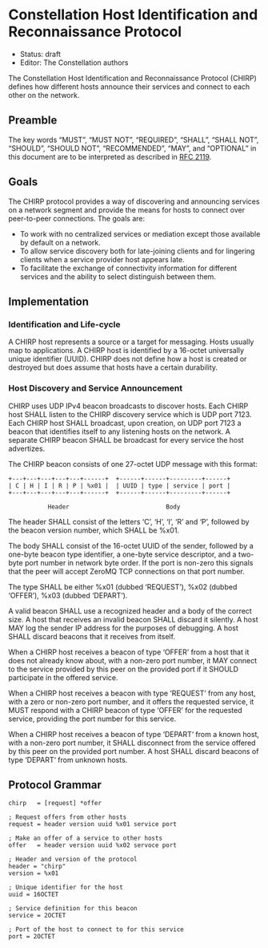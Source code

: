 # Constellation Host Identification and Reconnaissance Protocol

* Status: draft
* Editor: The Constellation authors

The Constellation Host Identification and Reconnaissance Protocol (CHIRP) defines how different hosts announce their services and connect to each other on the network.

## Preamble

The key words “MUST”, “MUST NOT”, “REQUIRED”, “SHALL”, “SHALL NOT”, “SHOULD”, “SHOULD NOT”, “RECOMMENDED”, “MAY”, and “OPTIONAL” in this document are to be interpreted as described in [RFC 2119](http://tools.ietf.org/html/rfc2119).

## Goals

The CHIRP protocol provides a way of discovering and announcing services on a network segment and provide the means for hosts to connect over peer-to-peer connections. The goals are:

* To work with no centralized services or mediation except those available by default on a network.
* To allow service discovery both for late-joining clients and for lingering clients when a service provider host appears late.
* To facilitate the exchange of connectivity information for different services and the ability to select distinguish between them.

## Implementation

### Identification and Life-cycle

A CHIRP host represents a source or a target for messaging. Hosts usually map to applications. A CHIRP host is identified by a 16-octet universally unique identifier (UUID). CHIRP does not define how a host is created or destroyed but does assume that hosts have a certain durability.

### Host Discovery and Service Announcement

CHIRP uses UDP IPv4 beacon broadcasts to discover hosts. Each CHIRP host SHALL listen to the CHIRP discovery service which is UDP port 7123. Each CHIRP host SHALL broadcast, upon creation, on UDP port 7123 a beacon that identifies itself to any listening hosts on the network. A separate CHIRP beacon SHALL be broadcast for every service the host advertizes.

The CHIRP beacon consists of one 27-octet UDP message with this format:

```
+---+---+---+---+---+------+  +------+------+---------+------+
| C | H | I | R | P | %x01 |  | UUID | type | service | port |
+---+---+---+---+---+------+  +------+------+---------+------+

           Header                           Body
```

The header SHALL consist of the letters ‘C’, ‘H’, ‘I’, ‘R’ and ‘P’, followed by the beacon version number, which SHALL be %x01.

The body SHALL consist of the 16-octet UUID of the sender, followed by a one-byte beacon type identifier, a one-byte service descriptor, and a two-byte port number in network byte order. If the port is non-zero this signals that the peer will accept ZeroMQ TCP connections on that port number.

The type SHALL be either %x01 (dubbed ‘REQUEST’), %x02 (dubbed ‘OFFER’), %x03 (dubbed ‘DEPART‘).

A valid beacon SHALL use a recognized header and a body of the correct size. A host that receives an invalid beacon SHALL discard it silently. A host MAY log the sender IP address for the purposes of debugging. A host SHALL discard beacons that it receives from itself.

When a CHIRP host receives a beacon of type ‘OFFER’ from a host that it does not already know about, with a non-zero port number, it MAY connect to the service provided by this peer on the provided port if it SHOULD participate in the offered service.

When a CHIRP host receives a beacon with type ‘REQUEST’ from any host, with a zero or non-zero port number, and it offers the requested service, it MUST respond with a CHIRP beacon of type ‘OFFER’ for the requested service, providing the port number for this service.

When a CHIRP host receives a beacon of type ‘DEPART‘ from a known host, with a non-zero port number, it SHALL disconnect from the service offered by this peer on the provided port number. A host SHALL discard beacons of type ‘DEPART‘ from unknown hosts.

## Protocol Grammar


```abnf
chirp   = [request] *offer

; Request offers from other hosts
request = header version uuid %x01 service port

; Make an offer of a service to other hosts
offer   = header version uuid %x02 servoce port

; Header and version of the protocol
header = "chirp"
version = %x01

; Unique identifier for the host
uuid = 16OCTET

; Service definition for this beacon
service = 2OCTET

; Port of the host to connect to for this service
port = 2OCTET
```
